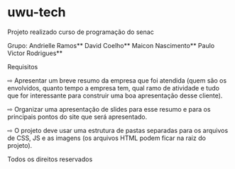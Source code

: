 # uwu-tech
Projeto realizado curso de programação do senac

Grupo:
Andrielle Ramos**
David Coelho**
Maicon Nascimento**
Paulo Victor Rodrigues**

Requisitos

⇨ Apresentar um breve resumo da empresa que
foi atendida (quem são os envolvidos, quanto
tempo a empresa tem, qual ramo de atividade e
tudo que for interessante para construir uma
boa apresentação desse cliente).

⇨ Organizar uma apresentação de slides para
esse resumo e para os principais pontos do site
que será apresentado.

⇨ O projeto deve usar uma estrutura de pastas
separadas para os arquivos de CSS, JS e as
imagens (os arquivos HTML podem ficar na raiz
do projeto).

Todos os direitos reservados
